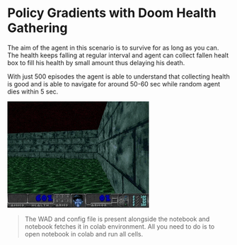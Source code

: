 # Policy Gradients with Doom Health Gathering

The aim of the agent in this scenario is to survive for as long as you can. The health keeps falling at regular interval and agent can collect fallen healt box to fill his health by small amount thus delaying his death. 

With just 500 episodes the agent is able to understand that collecting health is good and is able to navigate for around 50-60 sec while random agent dies within 5 sec.

![Animation.gif](./DoomHealthGathering.gif)

> The WAD and config file is present alongside the notebook and notebook fetches it in colab environment. All you need to do is to open notebook in colab and run all cells.


